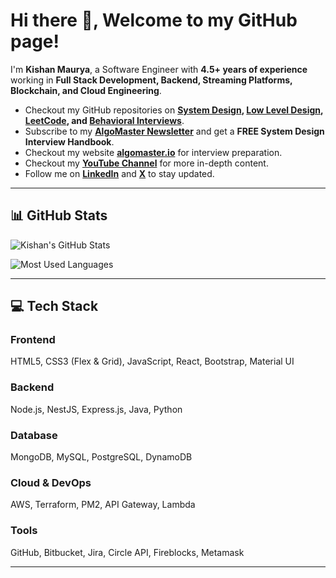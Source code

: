# Hi there 👋, Welcome to my GitHub page!

I'm **Kishan Maurya**, a Software Engineer with **4.5+ years of experience** working in **Full Stack Development, Backend, Streaming Platforms, Blockchain, and Cloud Engineering**.  

- Checkout my GitHub repositories on **[System Design](#), [Low Level Design](#), [LeetCode](#), and [Behavioral Interviews](#)**.  
- Subscribe to my **[AlgoMaster Newsletter](https://blog.algomaster.io/)** and get a **FREE System Design Interview Handbook**.  
- Checkout my website **[algomaster.io](https://algomaster.io/)** for interview preparation.  
- Checkout my **[YouTube Channel](#)** for more in-depth content.  
- Follow me on **[LinkedIn](#)** and **[X](#)** to stay updated.

---

## 📊 GitHub Stats

![Kishan's GitHub Stats](https://github-readme-stats.vercel.app/api?username=your-github-username&show_icons=true&count_private=true&theme=dark)

![Most Used Languages](https://github-readme-stats.vercel.app/api/top-langs/?username=your-github-username&layout=compact&theme=dark)

---

## 💻 Tech Stack

### Frontend
HTML5, CSS3 (Flex & Grid), JavaScript, React, Bootstrap, Material UI  

### Backend
Node.js, NestJS, Express.js, Java, Python  

### Database
MongoDB, MySQL, PostgreSQL, DynamoDB  

### Cloud & DevOps
AWS, Terraform, PM2, API Gateway, Lambda  

### Tools
GitHub, Bitbucket, Jira, Circle API, Fireblocks, Metamask  

---



